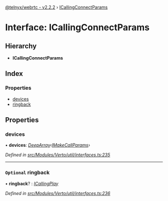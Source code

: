 [@telnyx/webrtc - v2.2.2](../README.md) › [ICallingConnectParams](icallingconnectparams.md)

# Interface: ICallingConnectParams

## Hierarchy

* **ICallingConnectParams**

## Index

### Properties

* [devices](icallingconnectparams.md#devices)
* [ringback](icallingconnectparams.md#optional-ringback)

## Properties

###  devices

• **devices**: *[DeepArray](deeparray.md)‹[IMakeCallParams](imakecallparams.md)›*

*Defined in [src/Modules/Verto/util/interfaces.ts:235](https://github.com/team-telnyx/webrtc/blob/main/packages/js/src/Modules/Verto/util/interfaces.ts#L235)*

___

### `Optional` ringback

• **ringback**? : *[ICallingPlay](icallingplay.md)*

*Defined in [src/Modules/Verto/util/interfaces.ts:236](https://github.com/team-telnyx/webrtc/blob/main/packages/js/src/Modules/Verto/util/interfaces.ts#L236)*
